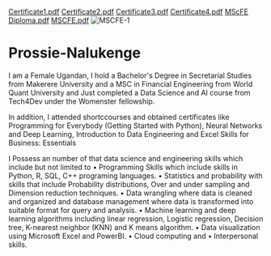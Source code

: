 [Certificate1.pdf](https://github.com/ProssieN/Prossie-Nalukenge/files/11033020/Certificate1.pdf)
[Certificate2.pdf](https://github.com/ProssieN/Prossie-Nalukenge/files/11033022/Certificate2.pdf)
[Certificate3.pdf](https://github.com/ProssieN/Prossie-Nalukenge/files/11033024/Certificate3.pdf)
[Certificate4.pdf](https://github.com/ProssieN/Prossie-Nalukenge/files/11033026/Certificate4.pdf)
[MScFE Diploma.pdf](https://github.com/ProssieN/Prossie-Nalukenge/files/11033029/MScFE.Diploma.pdf)
[MSCFE.pdf](https://github.com/ProssieN/Prossie-Nalukenge/files/11033031/MSCFE.pdf)
![MSCFE-1](https://user-images.githubusercontent.com/107688226/226726204-60d6b882-f790-4f5c-979d-f0925d0d3170.jpg)
# Prossie-Nalukenge

I am a Female Ugandan, I hold a Bachelor's Degree in Secretarial Studies from Makerere University and a MSC in Financial Engineering from World Quant University and Just completed a Data Science and AI course from Tech4Dev under the Womenster fellowship. 

In addition, I attended shortccourses and obtained certificates like Programming for Everybody (Getting Started with Python), Neural Networks and Deep Learning, Introduction to Data Engineering and Excel Skills for Business: Essentials

I Possess an number of that data science and engineering skills which include but not limited to
• Programming Skills which include skills in Python, R, SQL, C++ programing languages.
• Statistics and probability with skills that include Probability distributions, Over and under sampling and Dimension reduction techniques.
• Data wrangling where data is cleaned and organized and database management where data is transformed into suitable format for query and analysis.
• Machine learning and deep learning algorithms including linear regression, Logistic regression, Decision tree, K-nearest neighbor (KNN) and K means algorithm.
• Data visualization using Microsoft Excel and PowerBI.
• Cloud computing and 
• Interpersonal skills.
